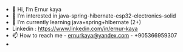 - 👋 Hi, I’m Ernur kaya
- 👀 I’m interested in java-spring-hibernate-esp32-electronics-solid
- 🌱 I’m currently learning  java+spring+hibernate (2+)
- Linkedin : https://www.linkedin.com/in/ernur-kaya
- 📫 How to reach me - ernurkaya@yandex.com - +905366959307
- 
<!---
runre-er/runre-er is a ✨ special ✨ repository because its `README.md` (this file) appears on your GitHub profile.
You can click the Preview link to take a look at your changes.
--->
